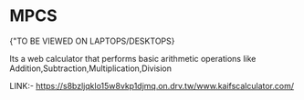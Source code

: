 # MPCS

{"TO BE VIEWED ON LAPTOPS/DESKTOPS}

Its a web calculator that performs basic arithmetic operations like Addition,Subtraction,Multiplication,Division

LINK:- https://s8bzljqklo15w8vkp1djmq.on.drv.tw/www.kaifscalculator.com/
